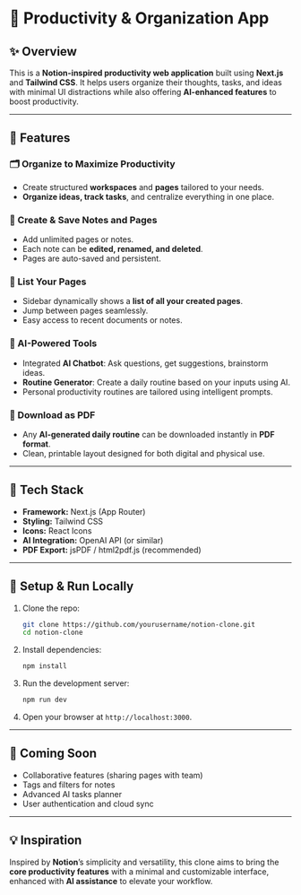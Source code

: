 # 🧠 Productivity & Organization App

## ✨ Overview

This is a **Notion-inspired productivity web application** built using **Next.js** and **Tailwind CSS**. It helps users organize their thoughts, tasks, and ideas with minimal UI distractions while also offering **AI-enhanced features** to boost productivity.

---

## 🚀 Features

### 🗂️ Organize to Maximize Productivity
- Create structured **workspaces** and **pages** tailored to your needs.
- **Organize ideas, track tasks**, and centralize everything in one place.

### 📝 Create & Save Notes and Pages
- Add unlimited pages or notes.
- Each note can be **edited, renamed, and deleted**.
- Pages are auto-saved and persistent.

### 📑 List Your Pages
- Sidebar dynamically shows a **list of all your created pages**.
- Jump between pages seamlessly.
- Easy access to recent documents or notes.

### 🤖 AI-Powered Tools
- Integrated **AI Chatbot**: Ask questions, get suggestions, brainstorm ideas.
- **Routine Generator**: Create a daily routine based on your inputs using AI.
- Personal productivity routines are tailored using intelligent prompts.

### 📄 Download as PDF
- Any **AI-generated daily routine** can be downloaded instantly in **PDF format**.
- Clean, printable layout designed for both digital and physical use.

---

## 🧰 Tech Stack

- **Framework:** Next.js (App Router)
- **Styling:** Tailwind CSS
- **Icons:** React Icons
- **AI Integration:** OpenAI API (or similar)
- **PDF Export:** jsPDF / html2pdf.js (recommended)

---

## 🔧 Setup & Run Locally

1. Clone the repo:
   ```bash
   git clone https://github.com/yourusername/notion-clone.git
   cd notion-clone
   ```

2. Install dependencies:
   ```bash
   npm install
   ```

3. Run the development server:
   ```bash
   npm run dev
   ```

4. Open your browser at `http://localhost:3000`.

---

## 📌 Coming Soon
- Collaborative features (sharing pages with team)
- Tags and filters for notes
- Advanced AI tasks planner
- User authentication and cloud sync

---

## 💡 Inspiration

Inspired by **Notion**’s simplicity and versatility, this clone aims to bring the **core productivity features** with a minimal and customizable interface, enhanced with **AI assistance** to elevate your workflow.
